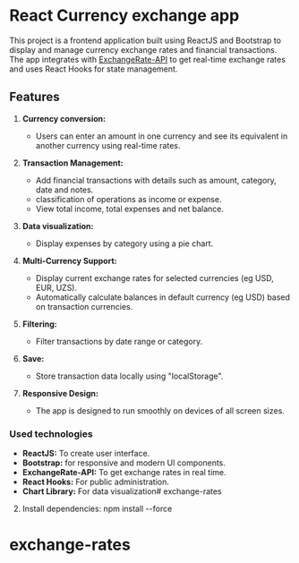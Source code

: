 # React Currency exchange app

This project is a frontend application built using ReactJS and Bootstrap to display and manage currency exchange rates and financial transactions. The app integrates with [ExchangeRate-API](https://www.exchangerate-api.com/) to get real-time exchange rates and uses React Hooks for state management.

## Features

1. **Currency conversion:**
   - Users can enter an amount in one currency and see its equivalent in another currency using real-time rates.

2. **Transaction Management:**
   - Add financial transactions with details such as amount, category, date and notes.
   - classification of operations as income or expense.
   - View total income, total expenses and net balance.

3. **Data visualization:**
   - Display expenses by category using a pie chart.

4. **Multi-Currency Support:**
   - Display current exchange rates for selected currencies (eg USD, EUR, UZS).
   - Automatically calculate balances in default currency (eg USD) based on transaction currencies.

5. **Filtering:**
   - Filter transactions by date range or category.

6. **Save:**
   - Store transaction data locally using "localStorage".

7. **Responsive Design:**
   - The app is designed to run smoothly on devices of all screen sizes.

### Used technologies
- **ReactJS:** To create user interface.
- **Bootstrap:** for responsive and modern UI components.
- **ExchangeRate-API:** To get exchange rates in real time.
- **React Hooks:** For public administration.
- **Chart Library:** For data visualization# exchange-rates

2. Install dependencies:
   npm install --force
# exchange-rates
